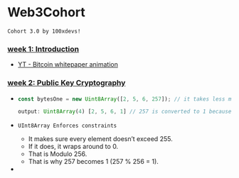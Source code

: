 # Web3Cohort
`Cohort 3.0 by 100xdevs!`

### [week 1: Introduction](https://projects.100xdevs.com/tracks/web3-orientation/Web3-Cohort---Orientation-1)
- [YT - Bitcoin whitepaper animation](https://www.youtube.com/watch?v=NoqNhWnjE1Q)
    
### [week 2: Public Key Cryptography](https://projects.100xdevs.com/tracks/public-private-keys/Public-Key-Cryptography-1)
-   ```js
    const bytesOne = new Uint8Array([2, 5, 6, 257]); // it takes less memory than the tradional array.
    ```
    ```js
    output: Uint8Array(4) [2, 5, 6, 1] // 257 is converted to 1 because it is 8-bit.
    ```
- `UInt8Array Enforces constraints` 
    - It makes sure every element doesn’t exceed 255. 
    - If it does, it wraps around to 0. 
    - That is Modulo 256. 
    - That is why 257 becomes 1 (257 % 256 = 1).

- 